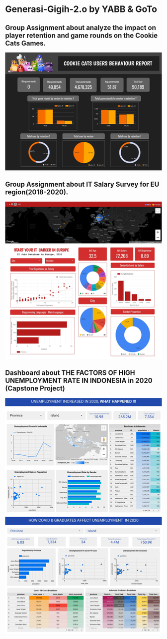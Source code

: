 # Generasi-Gigih-2.o by YABB & GoTo

## Group Assignment about analyze the impact on player retention and game rounds on the Cookie Cats Games.
![img](https://github.com/Aristya14/Generasi-Gigih-2/blob/main/COOKIE_CATS%20(1)-1.jpg)

## Group Assignment about IT Salary Survey for EU region(2018-2020).
![img](https://github.com/Aristya14/Generasi-Gigih-2/blob/main/Group_7%20(1)-1.jpg)

## Dashboard about THE FACTORS OF HIGH UNEMPLOYMENT RATE IN INDONESIA in 2020 (Capstone Project)
![img](https://github.com/Aristya14/Generasi-Gigih-2/blob/main/FIX_Dashboard_DA_EM14-1.jpg)
![img](https://github.com/Aristya14/Generasi-Gigih-2/blob/main/FIX_Dashboard_DA_EM14-2.jpg)
